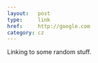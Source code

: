 ```yaml
---
layout:   post
type:     link
href:     http://google.com
category: cz
---
```


Linking to some random stuff.